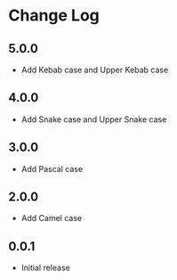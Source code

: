 # Change Log

## 5.0.0

- Add Kebab case and Upper Kebab case

## 4.0.0

- Add Snake case and Upper Snake case

## 3.0.0

- Add Pascal case

## 2.0.0

- Add Camel case

## 0.0.1

- Initial release